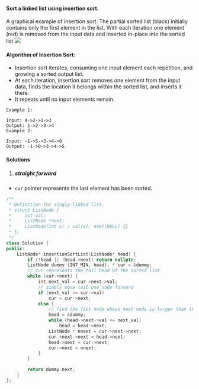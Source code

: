 #### Sort a linked list using insertion sort.


A graphical example of insertion sort. The partial sorted list (black) initially contains only the first element in the list.
With each iteration one element (red) is removed from the input data and inserted in-place into the sorted list
![](https://upload.wikimedia.org/wikipedia/commons/0/0f/Insertion-sort-example-300px.gif)

#### Algorithm of Insertion Sort:

- Insertion sort iterates, consuming one input element each repetition, and growing a sorted output list.
- At each iteration, insertion sort removes one element from the input data, finds the location it belongs within the sorted list, and inserts it there.
- It repeats until no input elements remain.

```
Example 1:

Input: 4->2->1->3
Output: 1->2->3->4
Example 2:

Input: -1->5->3->4->0
Output: -1->0->3->4->5
```

#### Solutions

1. ##### straight forward

- `cur` pointer represents the last element has been sorted.

```c++
/**
 * Definition for singly-linked list.
 * struct ListNode {
 *     int val;
 *     ListNode *next;
 *     ListNode(int x) : val(x), next(NULL) {}
 * };
 */
class Solution {
public:
    ListNode* insertionSortList(ListNode* head) {
        if (!head || !head->next) return nullptr;
        ListNode dummy {INT_MIN, head}, * cur = &dummy; 
        // cur represents the tail head of the sorted list
        while (cur->next) {
            int next_val = cur->next->val;
            // simply move tail one node forward
            if (next_val >= cur->val)
                cur = cur->next;
            else {
                // find the fist node whose next node is larger than the inserting node.
                head = &dummy;
                while (head->next->val <= next_val)
                    head = head->next;
                ListNode * nnext = cur->next->next;
                cur->next->next = head->next;
                head->next = cur->next;
                cur->next = nnext;
            }
        }

        return dummy.next;
    }
};
```